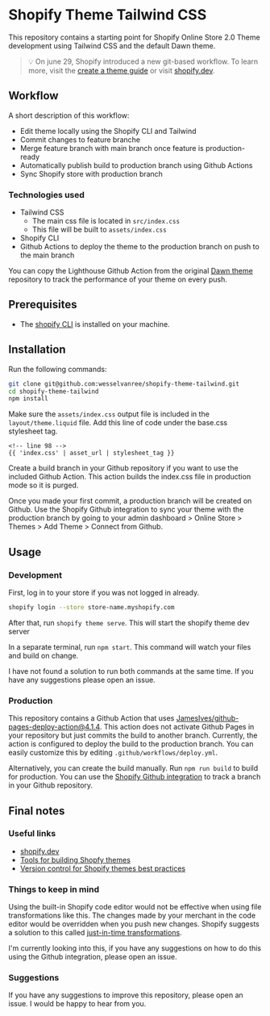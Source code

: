# Shopify Theme Tailwind CSS

This repository contains a starting point for Shopify Online Store 2.0 Theme
development using Tailwind CSS and the default Dawn theme.

> :bulb: On june 29, Shopify introduced a new git-based workflow. To learn
> more, visit the
> [create a theme guide](https://shopify.dev/themes/getting-started/create) or
> visit [shopify.dev](https://shopify.dev).

## Workflow

A short description of this workflow:

- Edit theme locally using the Shopify CLI and Tailwind
- Commit changes to feature branche
- Merge feature branch with main branch once feature is production-ready
- Automatically publish build to production branch using Github Actions
- Sync Shopify store with production branch

### Technologies used

- Tailwind CSS
  - The main css file is located in `src/index.css`
  - This file will be built to `assets/index.css`
- Shopify CLI
- Github Actions to deploy the theme to the production branch on push to the main branch

You can copy the Lighthouse Github Action from the original [Dawn theme](https://github.com/Shopify/dawn)
repository to track the performance of your theme on every push.

## Prerequisites

- The
  [shopify CLI](https://shopify.dev/themes/getting-started/create#step-1-install-shopify-cli)
  is installed on your machine.

## Installation

Run the following commands:

```bash
git clone git@github.com:wesselvanree/shopify-theme-tailwind.git
cd shopify-theme-tailwind
npm install
```

Make sure the `assets/index.css` output file is included in the
`layout/theme.liquid` file. Add this line of code under the base.css stylesheet
tag.

```liquid
<!-- line 98 -->
{{ 'index.css' | asset_url | stylesheet_tag }}
```

Create a build branch in your Github repository if you want to use the included
Github Action. This action builds the index.css file in production mode so it is
purged.

Once you made your first commit, a production branch will be created on Github.
Use the Shopify Github integration to sync your theme with the production branch
by going to your admin dashboard > Online Store > Themes > Add Theme > Connect from Github.

## Usage

### Development

First, log in to your store if you was not logged in already.

```bash
shopify login --store store-name.myshopify.com
```

After that, run `shopify theme serve`. This will start the shopify theme dev
server

In a separate terminal, run `npm start`. This command will watch your files and
build on change.

I have not found a solution to run both commands at the same time. If you have
any suggestions please open an issue.

### Production

This repository contains a Github Action that uses
[JamesIves/github-pages-deploy-action@4.1.4](https://github.com/JamesIves/github-pages-deploy-action).
This action does not activate Github Pages in your repository but just commits
the build to another branch. Currently, the action is configured to deploy the
build to the production branch. You can easily customize this by editing
`.github/workflows/deploy.yml`.

Alternatively, you can create the build manually. Run `npm run build` to build
for production. You can use the
[Shopify Github integration](https://shopify.dev/themes/getting-started/create#step-6-install-the-shopify-github-integration-and-connect-your-branch-to-your-store)
to track a branch in your Github repository.

## Final notes

### Useful links

- [shopify.dev](https://shopify.dev)
- [Tools for building Shopfy themes](https://shopify.dev/themes/tools)
- [Version control for Shopify themes best practices](https://shopify.dev/themes/best-practices/version-control)

### Things to keep in mind

Using the built-in Shopify code editor would not be effective when using file
transformations like this. The changes made by your merchant in the code editor
would be overridden when you push new changes. Shopify suggests a solution to
this called
[just-in-time transformations](https://shopify.dev/themes/best-practices/file-transformation).

I'm currently looking into this, if you have any suggestions on how to do this
using the Github integration, please open an issue.

### Suggestions

If you have any suggestions to improve this repository, please open an issue. I
would be happy to hear from you.
